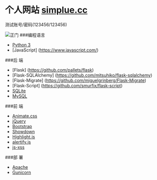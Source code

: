# 个人网站 [simplue.cc](https://simplue.cc)

测试账号/密码(123456/123456)

![正门](https://oj8yna8y7.qnssl.com/frontdoor.png)
###编程语言

- [Python 3](https://www.python.org/)
- [JavaScript] (https://www.javascript.com/)

###后 端

- [Flask] (https://github.com/pallets/flask)
- [Flask-SQLAlchemy] (https://github.com/mitsuhiko/flask-sqlalchemy)
- [Flask-Migrate] (https://github.com/miguelgrinberg/Flask-Migrate)
- [Flask-Script] (https://github.com/smurfix/flask-script)
- [SQLite](https://www.sqlite.org/)
- [MySQL](https://www.mysql.com/)


###前 端

- [Animate.css](https://github.com/daneden/animate.css/)
- [jQuery](https://github.com/jquery/jquery)
- [Bootstrap](https://github.com/twbs/bootstrap)
- [Showdown](https://github.com/showdownjs/showdown)
- [Highlight.js](https://github.com/isagalaev/highlight.js)
- [alertify.js](https://github.com/fabien-d/alertify.js)
- [js-xss](https://github.com/leizongmin/js-xss)

###部 署
- [Apache](https://httpd.apache.org/)
- [Gunicorn](https://gunicorn.org/)
